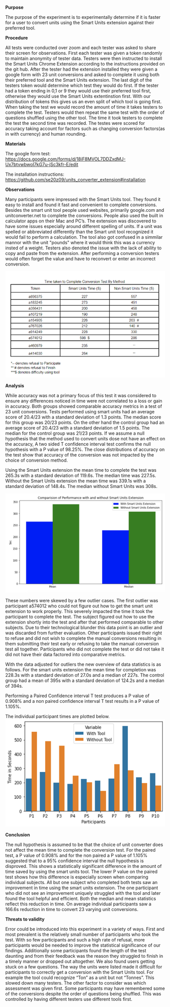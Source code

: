 **Purpose**

The purpose of the experiment is to experimentally determine if it is faster for a user to convert units using the Smart Units extension against their preferred tool.

**Procedure**

All tests were conducted over zoom and each tester was asked to share their screen for observations. First each tester was given a token randomly to maintain anonymity of tester data. Testers were then instructed to install the Smart Units Chrome Extension according to the instructions provided on the git hub. After the tester had the extension installed they were given a google form with 23 unit conversions and asked to complete it using both their preferred tool and the Smart Units extension. The last digit of the testers token would determine which test they would do first. If the tester had a token ending in 0,1 or 9 they would use their preferred tool first, otherwise they would use the Smart Units extentinstion first.  With our distribution of tokens this gives us an even split of which tool is going first. When taking the test we would record the amount of time it takes testers to complete the test. Testers would then repeat the same test with the order of questions shuffled using the other tool. The time it took testers to complete the test the second time was recorded. The testes were scored for accuracy taking account for factors such as changing conversion factors(as in with currency) and human rounding. 

**Materials**

The google form test: https://docs.google.com/forms/d/18iF8MVOL7DDZxdMJ-Ux7btvwbwoI7kG7u-jSc3kfr-E/edit

The installation instructions: https://github.com/se20z09/units_converter_extension#installation

**Observations**

Many participants were impressed with the Smart Units tool. They found it easy to install and found it fast and convenient to complete conversions. Besides the smart unit tool people used websites, primarily google.com and unitconverter.net to complete the conversions. People also used the built in calculator apps on their Mac and PC’s. The extension was discovered to have some issues especially around different spelling of units. If a unit was spelled or abbreviated differently than the Smart unit tool recognized it would fail to perform a calculation. The tool also got confused in a simmilar mannor with the unit "pounds" where it would think this was a currency insted of a weight. Testers also denoted the issue with the lack of ability to copy and paste from the extension. After performing a conversion testers would often forget the value and have to reconvert or enter an incorrect conversion.

![Time taken to Complete Conversion Test By Method](https://github.com/mrpudlo/units_converter_extension/blob/master/table.PNG)

**Analysis**

While accuracy was not a primary focus of this test it was considered to ensure any differences noticed in time were not correlated to a loss or gain in accuracy. Both groups showed comparable accuracy metrics in a test of 23 unit conversions. Tests performed using smart units had an average score of 20.4/23 with a standard deviation of 1.3 points. The median score for this group was 20/23 points. On the other hand the control group had an average score of 20.4/23 with a standard deviation of 1.5 points. The median for the control group was 21/23 points. If we assume a null hypothesis that the method used to convert units dose not have an effect on the accuracy, A two sided T confidence interval test confirms the null hypothesis with a P value of 98.25%. The close distributions of accuracy on the test show that accuracy of the conversion was not impacted by the choice of conversion method.

Using the Smart Units extension the mean time to complete the test was 265.3s with a standard deviation of 119.6s. The median time was 227.5s. Without the Smart Units extension the mean time was 339.1s with a standard deviation of 148.4s. The median without Smart Units was 308s. 

<img src="https://github.com/mrpudlo/units_converter_extension/blob/master/analysis/comparision.png" alt="drawing" width="800"/>

These numbers were skewed by a few outlier cases. The first outlier was participant a574012  who could not figure out how to get the smart unit extension to work properly. This severely impacted the time it took the participant to complete the test. The subject figured out how to use the extension shortly into the test and after that performed comparable to other subjects. Due to their technological blunder this data point is an outlier and was discarded from further evaluation. Other participants issued their right to refuse and did not wish to complete the manual conversions resulting in them submitting their test early or refusing to take the manual conversion test all together. Participants who did not complete the test or did not take it did not have their data factored into comparative metrics. 

With the data adjusted for outliers the new overview of data statistics is as follows. For the smart units extension the mean time for completion was 228.3s with a standard deviation of 27.0s and a median of 227s. The control group had a mean of 395s with a standard deviation of 124.2s and a median of 394s.

Performing a Paired Confidence interval T test produces a P value of 0.908% and a non paired confidence interval T test results in a P value of 1.105%.

The individual participant times are plotted below.
<img src="https://github.com/mrpudlo/units_converter_extension/blob/master/analysis/image.png" alt="drawing" width="800"/>

**Conclusion**

The null hypothesis is assumed to be that the choice of unit converter does not affect the mean time to complete the conversion test. For the paired test, a P value of  0.908% and for the non paired a P value of 1.105% suggested that to a 95% confidence interval the null hypothesis is disproved. This shows a statistically significant difference in the amount of time saved by using the smart units tool. The lower P value on the paired test shows how this difference is especially screen when comparing individual subjects. All but one subject who completed both tests saw an improvement in time using the smart units extension. The one participant who did not see an improvement uniquely struggled with the tool and later found the tool helpful and efficient. Both the median and mean statistics reflect this reduction in time. On average individual participants saw a 166.6s reduction in time to convert 23 varying unit conversions.

**Threats to validity**

Error could be introduced into this experiment in a variety of ways. First and most prevalent is the relatively small number of participants who took the test. With so few participants and such a high rate of refusal, more participants would be needed to improve the statistical significance of our findings. Additionally some participants found the length of the test daunting and from their feedback was the reason they struggled to finish in a timely manner or dropped out altogether. We also found users getting stuck on a few questions. The way the units were listed made it difficult for participants to correctly get a conversion with the Smart Units tool. For example the tool could recognize “Ton” as a unit but not “Tonnes”. This slowed down many testers. The other factor to consider was which assessment was given first. Some participants may have remembered some of the conversions despite the order of questions being shuffled. This was controlled by having different testers use different tools first.
